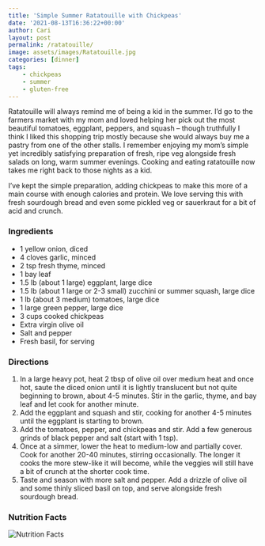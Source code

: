 ```yaml
---
title: 'Simple Summer Ratatouille with Chickpeas'
date: '2021-08-13T16:36:22+00:00'
author: Cari
layout: post
permalink: /ratatouille/
image: assets/images/Ratatouille.jpg
categories: [dinner]
tags:
    - chickpeas
    - summer
    - gluten-free
---
```


Ratatouille will always remind me of being a kid in the summer. I’d go to the farmers market with my mom and loved helping her pick out the most beautiful tomatoes, eggplant, peppers, and squash – though truthfully I think I liked this shopping trip mostly because she would always buy me a pastry from one of the other stalls. I remember enjoying my mom’s simple yet incredibly satisfying preparation of fresh, ripe veg alongside fresh salads on long, warm summer evenings. Cooking and eating ratatouille now takes me right back to those nights as a kid.

I’ve kept the simple preparation, adding chickpeas to make this more of a main course with enough calories and protein. We love serving this with fresh sourdough bread and even some pickled veg or sauerkraut for a bit of acid and crunch.

<h3> Ingredients </h3>

- 1 yellow onion, diced
- 4 cloves garlic, minced
- 2 tsp fresh thyme, minced
- 1 bay leaf
- 1.5 lb (about 1 large) eggplant, large dice
- 1.5 lb (about 1 large or 2-3 small) zucchini or summer squash, large dice
- 1 lb (about 3 medium) tomatoes, large dice
- 1 large green pepper, large dice
- 3 cups cooked chickpeas
- Extra virgin olive oil
- Salt and pepper
- Fresh basil, for serving

<h3> Directions </h3>

1. In a large heavy pot, heat 2 tbsp of olive oil over medium heat and once hot, saute the diced onion until it is lightly translucent but not quite beginning to brown, about 4-5 minutes. Stir in the garlic, thyme, and bay leaf and let cook for another minute.
2. Add the eggplant and squash and stir, cooking for another 4-5 minutes until the eggplant is starting to brown.
3. Add the tomatoes, pepper, and chickpeas and stir. Add a few generous grinds of black pepper and salt (start with 1 tsp).
4. Once at a simmer, lower the heat to medium-low and partially cover. Cook for another 20-40 minutes, stirring occasionally. The longer it cooks the more stew-like it will become, while the veggies will still have a bit of crunch at the shorter cook time.
5. Taste and season with more salt and pepper. Add a drizzle of olive oil and some thinly sliced basil on top, and serve alongside fresh sourdough bread.

<h3> Nutrition Facts </h3>

<img src="assets/images/nutrition-facts/ratatouille.jpg" alt="Nutrition Facts">
